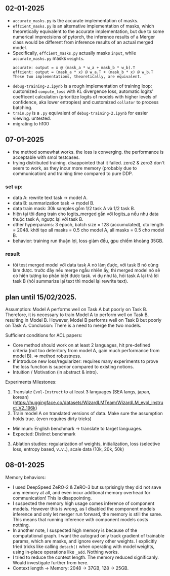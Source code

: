 ## 02-01-2025
- `accurate_masks.py` is the accurate implementation of masks.
- `effcient_masks.py` is an alternative implementation of masks, which theoretically equivalent to the accurate implementation, but due to some numerical imprecisions of pytorch, the inference results of a Merger class would be different from inference results of an actual merged model.
- Specifically, `effcient_masks.py` actually masks `input`, while `accurate_masks.py` masks `weights`. 
  ```
  accurate: output = x @ (mask_a * w_a + mask_b * w_b).T
  effcient: output = (mask_a * x) @ w_a.T + (mask_b * x) @ w_b.T
  These two implementations, theoretically, are equivalent.
  ```
- `debug-training-2.ipynb` is a rough implementation of training loop: customized `compute_loss` with KL divergence loss, automatic logits' coefficent calculation (prioritize logits of models with higher levels of confidence, aka lower entropies) and customized `collator` to process batching.
- `train.py` is a `.py` equivalent of `debug-training-2.ipynb` for easier viewing. untested.
- migrating to h100

## 07-01-2025
- the method somewhat works. the loss is converging. the performance is acceptable with smol testcases.
- trying distributed training. disappointed that it failed. zero2 & zero3 don't seem to work, as they incur more memory (probably due to communication) and training time compared to pure DDP.

### set up:
- data A: rewrite text task -> model A.
- data B: summarization task -> model B.
- data train mask: 30k samples gồm 1/2 task A và 1/2 task B.
- hiện tại tôi đang train cho logits_merged gần với logits_a nếu như data thuộc task A, ngược lại với task B.
- other hyperparams: 3 epoch, batch size = 128 (accumulated), ctx length = 2048. khởi tạo all masks = 0.5 cho model A, all masks = 0.5 cho model B.
- behavior: training run thuận lợi, loss giảm đều, gpu chiếm khoảng 35GB.

### result
- tôi test merged model với data task A nó làm được, với task B nó cũng làm được. trước đây nếu merge ngẫu nhiên ấy, thì merged model nó sẽ có hiện tượng ko phân biệt được task. ví dụ như là, hỏi task A lại trả lời task B (hỏi summarize lại text thì model lại rewrite text).

## plan until 15/02/2025.

Assumption: Model A performs well on Task A but poorly on Task B. Therefore, it is necessary to train Model A to perform well on Task B, resulting in Model B. However, Model B performs well on Task B but poorly on Task A. Conclusion: There is a need to merge the two models.

Sufficient conditions for ACL papers:
- Core method should work on at least 2 languages, hit pre-defined criteria (not too deteritory from model A, gain much performance from model B). => method robustness.
- If introduce new loss/regularizer: requires many experiments to prove the loss function is superior compared to existing notions.
- Intuition / Motivation (in abstract & intro).

Experiments Milestones:
1. Translate `Evol-Instruct` to at least 3 languages (SEA langs, japan, korean) (https://huggingface.co/datasets/WizardLMTeam/WizardLM_evol_instruct_V2_196k)
2. Train model A on translated versions of data. Make sure the assumption holds true. (even requires dirty tricks)
- Minimum: English benchmark -> translate to target languages.
- Expected: Distinct benchmark 
3. Ablation studies: regularization of weights, initialization, loss (selective loss, entropy based, v..v..), scale data (10k, 20k, 50k)

## 08-01-2025
Memory behaviors:
- I used DeepSpeed ZeRO-2 & ZeRO-3 but surprisingly they did not save any memory at all, and even incur addtional memory overhead for communication! This is disappointing.
- I suspected the memory high usage comes inference of component models. However this is wrong, as I disabled the component models inference and only let merger run forward, the memory is still the same. This means that running inference with component models costs nothing.
- In another note, I suspected high memory is because of the computational graph. I want the autograd only track gradient of trainable params, which are masks, and ignore every other weights. I explicitly tried tricks like calling `detach()` when operating with model weights, using in-place operations like `_add`. Nothing works.
- I tried to reduce the context length. The memory reduced significanly. Would investigate further from here.
- Context length -> Memory: 2048 -> 37GB, 128 -> 25GB.